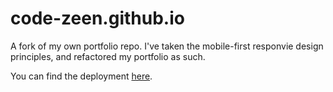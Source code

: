 # code-zeen.github.io

A fork of my own portfolio repo.
I've taken the mobile-first responvie design principles, and refactored my portfolio as such.

You can find the deployment [here](https://dazzling-crostata-2c8478.netlify.app/).
